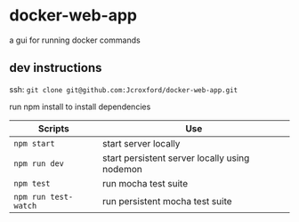 # docker-web-app
a gui for running docker commands

## dev instructions
ssh: `git clone git@github.com:Jcroxford/docker-web-app.git`

run npm install to install dependencies


| Scripts              | Use                                           |
|----------------------|-----------------------------------------------|
| `npm start`          | start server locally                          |
| `npm run dev`        | start persistent server locally using nodemon |
| `npm test`           | run mocha test suite                          |
| `npm run test-watch` | run persistent mocha test suite               |